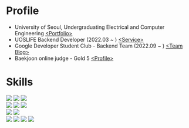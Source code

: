# Profile
- University of Seoul, Undergraduating Electrical and Computer Engineering [\<Portfolio\>](https://marsboy.me)
- UOSLIFE Backend Developer (2022.03 ~ ) [\<Service\>](https://uoslife.com)
- Google Developer Student Club - Backend Team (2022.09 ~ ) [\<Team Blog\>](https://gdsc-university-of-seoul.github.io/)
- Baekjoon online judge - Gold 5 [\<Profile\>](https://www.acmicpc.net/user/rkdgudwns)

# Skills
<img src="https://img.shields.io/badge/python-3776AB?style=for-the-badge&logo=python&logoColor=white">
<img src="https://img.shields.io/badge/javascript-F7DF1E?style=for-the-badge&logo=javascript&logoColor=white">
<img src="https://img.shields.io/badge/typescript-3178C6?style=for-the-badge&logo=typescript&logoColor=white">
<br>
<img src="https://img.shields.io/badge/flask-000000?style=for-the-badge&logo=flask&logoColor=white">
<img src="https://img.shields.io/badge/nestjs-E0234E?style=for-the-badge&logo=nestjs&logoColor=white">
<img src="https://img.shields.io/badge/nodejs-339933?style=for-the-badge&logo=node.js&logoColor=white">
<br>
<img src="https://img.shields.io/badge/postgresql-4169E1?style=for-the-badge&logo=postgresql&logoColor=white">
<img src="https://img.shields.io/badge/mongodb-47A248?style=for-the-badge&logo=mongodb&logoColor=white">
<br>
<img src="https://img.shields.io/badge/docker-2496ED?style=for-the-badge&logo=docker&logoColor=white">
<img src="https://img.shields.io/badge/aws ec2-FF9900?style=for-the-badge&logo=amazonec2&logoColor=white">
<img src="https://img.shields.io/badge/aws lambda-FF9900?style=for-the-badge&logo=AWS Lambda&logoColor=white">
<img src="https://img.shields.io/badge/aws api gateway-FF4F8B?style=for-the-badge&logo=Amazon API Gateway&logoColor=white">
